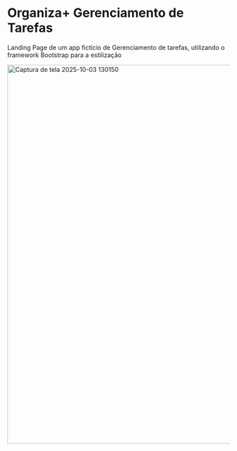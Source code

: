<h1>Organiza+ Gerenciamento de Tarefas</h1>
<p>Landing Page de um app fictício de Gerenciamento de tarefas, utilizando o framework Bootstrap para a estilização</p>

<img width="1819" height="860" alt="Captura de tela 2025-10-03 130150" src="https://github.com/user-attachments/assets/a3104c00-f20d-47ae-b763-11c7e1633dfc" />

